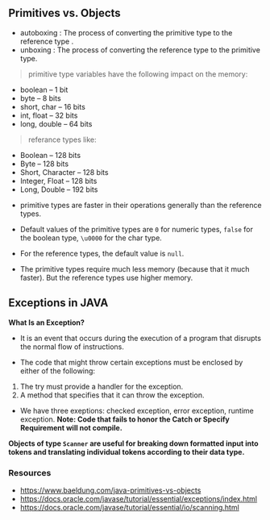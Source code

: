 ## Primitives vs. Objects

- autoboxing : The process of converting the primitive type to the reference type .
- unboxing : The process of converting the reference type to the primitive type.

> primitive type variables have the following impact on the memory:
- boolean – 1 bit
- byte – 8 bits
- short, char – 16 bits
- int, float – 32 bits
- long, double – 64 bits


> referance types like:
- Boolean – 128 bits
- Byte – 128 bits
- Short, Character – 128 bits
- Integer, Float – 128 bits
- Long, Double – 192 bits

* primitive types are faster in their operations generally than the reference types.

* Default values of the primitive types are `0` for numeric types, `false` for the boolean type, `\u0000` for the char type. 
* For the reference types, the default value is `null`.

* The primitive types require much less memory (because that it much faster). But the reference types use higher memory.

## Exceptions in JAVA

**What Is an Exception?**
- It is an event that occurs during the execution of a program that disrupts the normal flow of instructions.

- The code that might throw certain exceptions must be enclosed by either of the following: 
1. The try must provide a handler for the exception.
2. A method that specifies that it can throw the exception.

- We have three exeptions: checked exception, error exception, runtime exception.
**Note: Code that fails to honor the Catch or Specify Requirement will not compile.**

**Objects of type `Scanner` are useful for breaking down formatted input into tokens and translating individual tokens according to their data type.**

### Resources 
- https://www.baeldung.com/java-primitives-vs-objects
- https://docs.oracle.com/javase/tutorial/essential/exceptions/index.html
- https://docs.oracle.com/javase/tutorial/essential/io/scanning.html